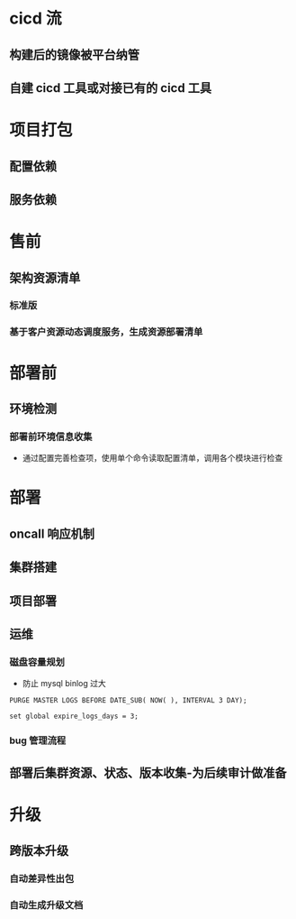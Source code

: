 
# cicd 流

## 构建后的镜像被平台纳管

## 自建 cicd 工具或对接已有的  cicd 工具

# 项目打包

## 配置依赖

## 服务依赖

# 售前

## 架构资源清单

### 标准版

### 基于客户资源动态调度服务，生成资源部署清单

# 部署前

## 环境检测

### 部署前环境信息收集
- 通过配置完善检查项，使用单个命令读取配置清单，调用各个模块进行检查

# 部署

## oncall 响应机制

## 集群搭建

## 项目部署

## 运维

### 磁盘容量规划

- 防止 mysql binlog 过大

```
PURGE MASTER LOGS BEFORE DATE_SUB( NOW( ), INTERVAL 3 DAY);

set global expire_logs_days = 3;
```


### bug 管理流程

## 部署后集群资源、状态、版本收集-为后续审计做准备

# 升级

## 跨版本升级

### 自动差异性出包

### 自动生成升级文档
